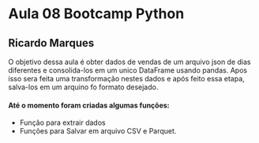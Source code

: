# Aula 08 Bootcamp Python

## Ricardo Marques


O objetivo dessa aula é obter dados de vendas de um arquivo json de dias diferentes e consolida-los em um unico DataFrame usando pandas. Apos isso sera feita uma transformação nestes dados e após feito essa etapa, salva-los em um arquino fo formato desejado. 

#### Até o momento foram criadas algumas funções:

- Função para extrair dados
- Funções para Salvar em arquivo CSV e Parquet.



